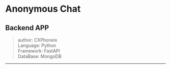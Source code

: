 # Anonymous Chat
## Backend APP

> author: CXPhoneix\
> Language: Python\
> Framework: FastAPI\
> DataBase: MongoDB

---


